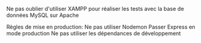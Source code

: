 Ne pas oublier d'utiliser XAMPP pour réaliser les tests avec la base de données MySQL sur Apache

Règles de mise en production:
Ne pas utiliser Nodemon
Passer Express en mode production
Ne pas utiliser les dépendances de développement